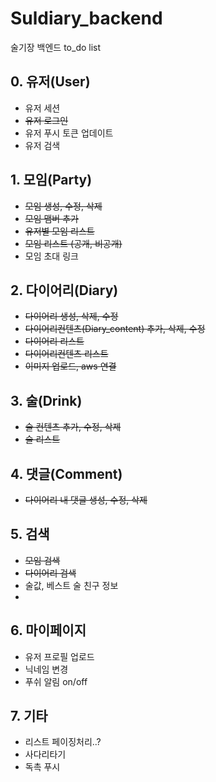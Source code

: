 # Suldiary_backend
술기장 백엔드 to_do list

## 0. 유저(User)
- 유저 세션
- ~~유저 로그인~~
- 유저 푸시 토큰 업데이트
- 유저 검색

## 1. 모임(Party)
- ~~모임 생성, 수정, 삭제~~
- ~~모임 맴버 추가~~
- ~~유저별 모임 리스트~~
- ~~모임 리스트 (공개, 비공개)~~
- 모임 초대 링크

## 2. 다이어리(Diary)
- ~~다이어리 생성, 삭제, 수정~~
- ~~다이어리컨텐츠(Diary_content) 추가, 삭제, 수정~~
- ~~다이어리 리스트~~
- ~~다이어리컨텐츠 리스트~~
- ~~이미지 업로드, aws 연결~~

## 3. 술(Drink)
- ~~술 컨텐츠 추가, 수정, 삭제~~
- ~~술 리스트~~

## 4. 댓글(Comment)
- ~~다이어리 내 댓글 생성, 수정, 삭제~~

## 5. 검색
- ~~모임 검색~~
- ~~다이어리 검색~~
- 술값, 베스트 술 친구 정보
- 

## 6. 마이페이지
- 유저 프로필 업로드
- 닉네임 변경
- 푸쉬 알림 on/off

## 7. 기타
- 리스트 페이징처리..?
- 사다리타기
- 독촉 푸시